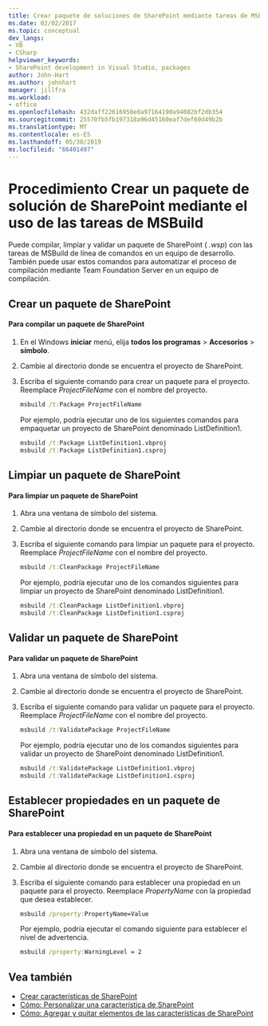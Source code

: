 ```yaml
---
title: Crear paquete de soluciones de SharePoint mediante tareas de MSBuild
ms.date: 02/02/2017
ms.topic: conceptual
dev_langs:
- VB
- CSharp
helpviewer_keywords:
- SharePoint development in Visual Studio, packages
author: John-Hart
ms.author: johnhart
manager: jillfra
ms.workload:
- office
ms.openlocfilehash: 432daff22616950e0a97164190a94082bf2db354
ms.sourcegitcommit: 25570fb5fb197318a96d45160eaf7def60d49b2b
ms.translationtype: MT
ms.contentlocale: es-ES
ms.lasthandoff: 05/30/2019
ms.locfileid: "66401497"
---
```

# <a name="how-to-create-a-sharepoint-solution-package-by-using-msbuild-tasks"></a>Procedimiento Crear un paquete de solución de SharePoint mediante el uso de las tareas de MSBuild
  Puede compilar, limpiar y validar un paquete de SharePoint ( *.wsp*) con las tareas de MSBuild de línea de comandos en un equipo de desarrollo. También puede usar estos comandos para automatizar el proceso de compilación mediante Team Foundation Server en un equipo de compilación.

## <a name="build-a-sharepoint-package"></a>Crear un paquete de SharePoint

#### <a name="to-build-a-sharepoint-package"></a>Para compilar un paquete de SharePoint

1. En el Windows **iniciar** menú, elija **todos los programas** > **Accesorios** > **símbolo**.

2. Cambie al directorio donde se encuentra el proyecto de SharePoint.

3. Escriba el siguiente comando para crear un paquete para el proyecto. Reemplace *ProjectFileName* con el nombre del proyecto.

    ```cmd
    msbuild /t:Package ProjectFileName
    ```

     Por ejemplo, podría ejecutar uno de los siguientes comandos para empaquetar un proyecto de SharePoint denominado ListDefinition1.

    ```cmd
    msbuild /t:Package ListDefinition1.vbproj
    msbuild /t:Package ListDefinition1.csproj
    ```

## <a name="clean-a-sharepoint-package"></a>Limpiar un paquete de SharePoint

#### <a name="to-clean-a-sharepoint-package"></a>Para limpiar un paquete de SharePoint

1. Abra una ventana de símbolo del sistema.

2. Cambie al directorio donde se encuentra el proyecto de SharePoint.

3. Escriba el siguiente comando para limpiar un paquete para el proyecto. Reemplace *ProjectFileName* con el nombre del proyecto.

    ```cmd
    msbuild /t:CleanPackage ProjectFileName
    ```

     Por ejemplo, podría ejecutar uno de los comandos siguientes para limpiar un proyecto de SharePoint denominado ListDefinition1.

    ```cmd
    msbuild /t:CleanPackage ListDefinition1.vbproj
    msbuild /t:CleanPackage ListDefinition1.csproj
    ```

## <a name="validate-a-sharepoint-package"></a>Validar un paquete de SharePoint

#### <a name="to-validate-a-sharepoint-package"></a>Para validar un paquete de SharePoint

1. Abra una ventana de símbolo del sistema.

2. Cambie al directorio donde se encuentra el proyecto de SharePoint.

3. Escriba el siguiente comando para validar un paquete para el proyecto. Reemplace *ProjectFileName* con el nombre del proyecto.

    ```cmd
    msbuild /t:ValidatePackage ProjectFileName
    ```

     Por ejemplo, podría ejecutar uno de los comandos siguientes para validar un proyecto de SharePoint denominado ListDefinition1.

    ```cmd
    msbuild /t:ValidatePackage ListDefinition1.vbproj
    msbuild /t:ValidatePackage ListDefinition1.csproj
    ```

## <a name="set-properties-in-a-sharepoint-package"></a>Establecer propiedades en un paquete de SharePoint

#### <a name="to-set-a-property-in-a-sharepoint-package"></a>Para establecer una propiedad en un paquete de SharePoint

1. Abra una ventana de símbolo del sistema.

2. Cambie al directorio donde se encuentra el proyecto de SharePoint.

3. Escriba el siguiente comando para establecer una propiedad en un paquete para el proyecto. Reemplace *PropertyName* con la propiedad que desea establecer.

    ```cmd
    msbuild /property:PropertyName=Value
    ```

     Por ejemplo, podría ejecutar el comando siguiente para establecer el nivel de advertencia.

    ```cmd
    msbuild /property:WarningLevel = 2
    ```

## <a name="see-also"></a>Vea también
- [Crear características de SharePoint](../sharepoint/creating-sharepoint-features.md)
- [Cómo: Personalizar una característica de SharePoint](../sharepoint/how-to-customize-a-sharepoint-feature.md)
- [Cómo: Agregar y quitar elementos de las características de SharePoint](../sharepoint/how-to-add-and-remove-items-to-sharepoint-features.md)
